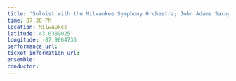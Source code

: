 ```yaml
---
title: 'Soloist with the Milwaukee Symphony Orchestra; John Adams Saxophone Concerto'
time: 07:30 PM
location: Milwaukee
latitude: 43.0389025
longitude: -87.9064736
performance_url: 
ticket_information_url: 
ensemble: 
conductor: 
---
```


